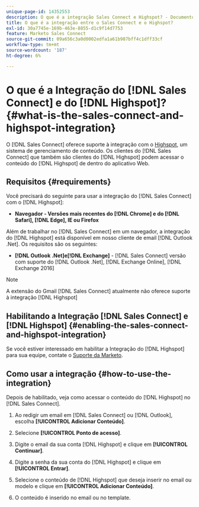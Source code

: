 ```yaml
---
unique-page-id: 14352553
description: O que é a integração Sales Connect e Highspot? - Documentos do Marketo - Documentação do produto
title: O que é a integração entre o Sales Connect e o Highspot?
exl-id: 30a7745e-169b-463e-8855-d1c9f14d7753
feature: Marketo Sales Connect
source-git-commit: 09a656c3a0d0002edfa1a61b987bff4c1dff33cf
workflow-type: tm+mt
source-wordcount: '187'
ht-degree: 6%

---
```


# O que é a Integração do [!DNL Sales Connect] e do [!DNL Highspot]? {#what-is-the-sales-connect-and-highspot-integration}

O [!DNL Sales Connect] oferece suporte à integração com o [Highspot](https://www.highspot.com/), um sistema de gerenciamento de conteúdo. Os clientes do [!DNL Sales Connect] que também são clientes do [!DNL Highspot] podem acessar o conteúdo do [!DNL Highspot] de dentro do aplicativo Web.

## Requisitos {#requirements}

Você precisará do seguinte para usar a integração do [!DNL Sales Connect] com o [!DNL Highspot]:

* **Navegador - Versões mais recentes do [!DNL Chrome] e do [!DNL Safari], [!DNL Edge], IE ou Firefox**

Além de trabalhar no [!DNL Sales Connect] em um navegador, a integração do [!DNL Highspot] está disponível em nosso cliente de email [!DNL Outlook .Net]. Os requisitos são os seguintes:

* **[!DNL Outlook .Net]e[!DNL Exchange]** - [!DNL Sales Connect] versão com suporte do [!DNL Outlook .Net], [!DNL Exchange Online], [!DNL Exchange 2016]

>[!NOTE]
>
>A extensão do Gmail [!DNL Sales Connect] atualmente não oferece suporte à integração [!DNL Highspot]

## Habilitando a Integração [!DNL Sales Connect] e [!DNL Highspot] {#enabling-the-sales-connect-and-highspot-integration}

Se você estiver interessado em habilitar a Integração do [!DNL Highspot] para sua equipe, contate o [Suporte da Marketo](https://nation.marketo.com/t5/Support/ct-p/Support#).

## Como usar a integração {#how-to-use-the-integration}

Depois de habilitado, veja como acessar o conteúdo do [!DNL Highspot] no [!DNL Sales Connect].

1. Ao redigir um email em [!DNL Sales Connect] ou [!DNL Outlook], escolha **[!UICONTROL Adicionar Conteúdo]**.

1. Selecione **[!UICONTROL Ponto de acesso]**.

1. Digite o email da sua conta [!DNL Highspot] e clique em **[!UICONTROL Continuar]**.

1. Digite a senha da sua conta do [!DNL Highspot] e clique em **[!UICONTROL Entrar]**.

1. Selecione o conteúdo de [!DNL Highspot] que deseja inserir no email ou modelo e clique em **[!UICONTROL Adicionar Conteúdo]**.

1. O conteúdo é inserido no email ou no template.
